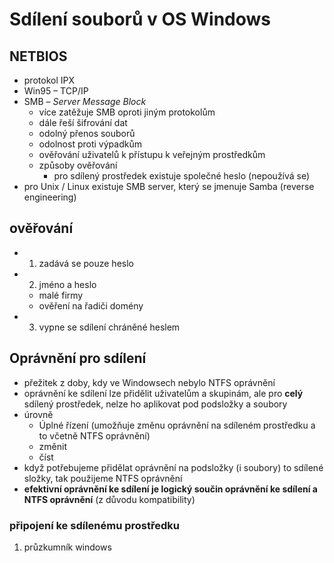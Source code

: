# Sdílení souborů v OS Windows
## NETBIOS
- protokol IPX
- Win95 – TCP/IP
- SMB – *Server Message Block*
	- více zatěžuje SMB oproti jiným protokolům
	- dále řeší šifrování dat
	- odolný přenos souborů
	- odolnost proti výpadkům
	- ověřování uživatelů k přístupu k veřejným prostředkům
	- způsoby ověřování
		- pro sdílený prostředek existuje společné heslo (nepoužívá se)
- pro Unix / Linux existuje SMB server, který se jmenuje Samba (reverse engineering)
## ověřování
- 1) zadává se pouze heslo
- 2) jméno a heslo
	- malé firmy
	- ověření na řadiči domény
- 3) vypne se sdílení chráněné heslem
## Oprávnění pro sdílení
- přežitek z doby, kdy ve Windowsech nebylo NTFS oprávnění
- oprávnění ke sdílení lze přidělit uživatelům a skupinám, ale pro __celý__ sdílený prostředek, nelze ho aplikovat pod podsložky a soubory
- úrovně
	- Úplné řízení (umožňuje změnu oprávnění na sdíleném prostředku a to včetně NTFS oprávnění)
	- změnit
	- číst
- když potřebujeme přidělat oprávnění na podsložky (i soubory) to sdílené složky, tak použijeme NTFS oprávnění
- __efektivní oprávnění ke sdílení je logický součin oprávnění ke sdílení a NTFS oprávnění__ (z důvodu kompatibility)
### připojení ke sdílenému prostředku
1) průzkumník windows